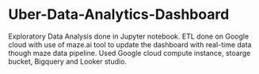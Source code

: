 # Uber-Data-Analytics-Dashboard

Exploratory Data Analysis done in Jupyter notebook.
ETL done on Google cloud with use of maze.ai tool to update the dashboard with real-time data though maze data pipeline.
Used Google cloud compute instance, stoarge bucket, Bigquery and Looker studio.
